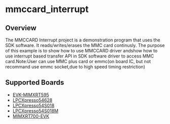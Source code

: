 # mmccard_interrupt

## Overview

The MMCCARD Interrupt project is a demonstration program that uses the SDK
software. It reads/writes/erases the MMC card continusly. The purpose of this
example is to show how to use MMCCARD driver andshow how to use interrupt based
transfer API in SDK software driver to access MMC card.Note:User can use MMC
plus card or emmc(on board IC, but not recommand use emmc socket,due to high
speed timing restriction)

## Supported Boards
- [EVK-MIMXRT595](../../_boards/evkmimxrt595/sdmmc_examples/mmccard_interrupt/example_board_readme.md)
- [LPCXpresso54628](../../_boards/lpcxpresso54628/sdmmc_examples/mmccard_interrupt/example_board_readme.md)
- [LPCXpresso54S018](../../_boards/lpcxpresso54s018/sdmmc_examples/mmccard_interrupt/example_board_readme.md)
- [LPCXpresso54S018M](../../_boards/lpcxpresso54s018m/sdmmc_examples/mmccard_interrupt/example_board_readme.md)
- [MIMXRT700-EVK](../../_boards/mimxrt700evk/sdmmc_examples/mmccard_interrupt/example_board_readme.md)
